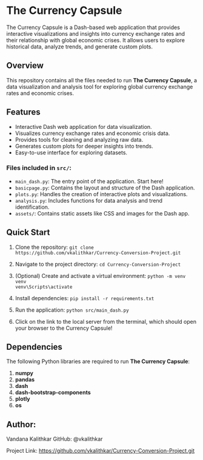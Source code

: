 # The Currency Capsule

The Currency Capsule is a Dash-based web application that provides interactive visualizations and insights into currency exchange rates and their relationship with global economic crises. It allows users to explore historical data, analyze trends, and generate custom plots.


## Overview 

This repository contains all the files needed to run **The Currency Capsule**, a data visualization and analysis tool for exploring global currency exchange rates and economic crises.


## Features

* Interactive Dash web application for data visualization.
* Visualizes currency exchange rates and economic crisis data.
* Provides tools for cleaning and analyzing raw data.
* Generates custom plots for deeper insights into trends.
* Easy-to-use interface for exploring datasets.

### Files included in `src/`:

* `main_dash.py`: The entry point of the application. Start here!
* `basicpage.py`: Contains the layout and structure of the Dash application.
* `plots.py`: Handles the creation of interactive plots and visualizations.
* `analysis.py`: Includes functions for data analysis and trend identification.
* `assets/`: Contains static assets like CSS and images for the Dash app.

## Quick Start

1. Clone the repository:
   `git clone https://github.com/vkalithkar/Currency-Conversion-Project.git`

2. Navigate to the project directory:
   `cd Currency-Conversion-Project`

3. (Optional) Create and activate a virtual environment:
   `python -m venv venv`  
   `venv\Scripts\activate`

4. Install dependencies:
   `pip install -r requirements.txt`

5. Run the application:
   `python src/main_dash.py`

6. Click on the link to the local server from the terminal, which should open your browser to the Currency Capsule!
   
   
## Dependencies 

The following Python libraries are required to run **The Currency Capsule**:

1. **numpy**
2. **pandas**
3. **dash**
4. **dash-bootstrap-components**
5. **plotly**
6. **os**

## Author:

Vandana Kalithkar
GitHub: @vkalithkar

Project Link: https://github.com/vkalithkar/Currency-Conversion-Project.git